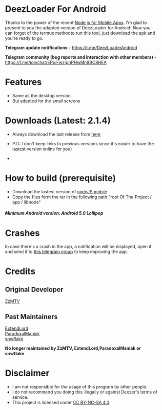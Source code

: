 # DeezLoader For Android

Thanks to the power of the recent [Node.js for Mobile Apps](https://github.com/janeasystems/nodejs-mobile). I'm glad to present to you the adapted version of DeezLoader for Android!
Now you can forget of the termux methodto run this tool, just download the apk and you're ready to go.

**Telegram update notifications** - https://t.me/DeezLoaderAndroid

**Telegram community (bug reports and interaction with other members)** -https://t.me/joinchat/EPuiFwzIphPHwMn8BC8HEA

# Features
- Same as the desktop version
- But adapted for the small screens

# Downloads  (Latest: 2.1.4)
- Always download the last release from [here](https://gitlab.com/Nick80835/DeezLoader-Android/tree/master/Release) 

- P.D: I don't keep links to previous versions since it's easier to have the lastest version online for you)
-

# How to build (prerequisite)
 - Download the lastest version of [nodeJS mobile](https://github.com/janeasystems/nodejs-mobile/releases)
 - Copy the files form the rar in the following path "root Of The Project / app / libnode"

##### Minimum Android version: Android 5.0 Lollipop

# Crashes

In case there's a crash in the app, a notification will be displayed, open it and send it to [this telegram group](https://t.me/joinchat/EPuiFwzIphPHwMn8BC8HEA) to keep improving the app.

# Credits
## Original Developer
[ZzMTV](https://boerse.to/members/zzmtv.3378614/)
## Past Maintainers
[ExtendLord](https://github.com/ExtendLord)<br/>
[ParadoxalManiak](https://github.com/ParadoxalManiak)<br/>
[snwflake](https://github.com/snwflake)

**No longer maintained by ZzMTV, ExtendLord,ParadoxalManiak or snwflake**

# Disclaimer
- I am not responsible for the usage of this program by other people.
- I do not recommend you doing this illegally or against Deezer's terms of service.
- This project is licensed under [CC BY-NC-SA 4.0](https://creativecommons.org/licenses/by-nc-sa/4.0/)

